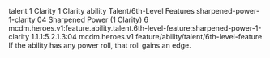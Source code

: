 <ability>
  <metadata>
    <class>talent</class>
    <cost>1 Clarity</cost>
    <cost_amount>1</cost_amount>
    <cost_resource>Clarity</cost_resource>
    <feature_type>ability</feature_type>
    <file_dpath>Talent/6th-Level Features</file_dpath>
    <item_id>sharpened-power-1-clarity</item_id>
    <item_index>04</item_index>
    <item_name>Sharpened Power (1 Clarity)</item_name>
    <level>6</level>
    <scc>mcdm.heroes.v1:feature.ability.talent.6th-level-feature:sharpened-power-1-clarity</scc>
    <scdc>1.1.1:5.2.1.3:04</scdc>
    <source>mcdm.heroes.v1</source>
    <type>feature/ability/talent/6th-level-feature</type>
  </metadata>
  <effects>
    <effect type="mundane">If the ability has any power roll, that roll gains an edge.</effect>
  </effects>
</ability>

